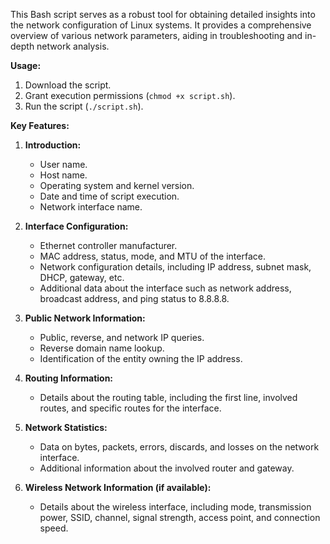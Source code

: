 This Bash script serves as a robust tool for obtaining detailed insights into the network configuration of Linux systems. It provides a comprehensive overview of various network parameters, aiding in troubleshooting and in-depth network analysis.

**Usage:**

1. Download the script.
2. Grant execution permissions (`chmod +x script.sh`).
3. Run the script (`./script.sh`).

**Key Features:**

1. **Introduction:**
   - User name.
   - Host name.
   - Operating system and kernel version.
   - Date and time of script execution.
   - Network interface name.

2. **Interface Configuration:**
   - Ethernet controller manufacturer.
   - MAC address, status, mode, and MTU of the interface.
   - Network configuration details, including IP address, subnet mask, DHCP, gateway, etc.
   - Additional data about the interface such as network address, broadcast address, and ping status to 8.8.8.8.

3. **Public Network Information:**
   - Public, reverse, and network IP queries.
   - Reverse domain name lookup.
   - Identification of the entity owning the IP address.

4. **Routing Information:**
   - Details about the routing table, including the first line, involved routes, and specific routes for the interface.

5. **Network Statistics:**
   - Data on bytes, packets, errors, discards, and losses on the network interface.
   - Additional information about the involved router and gateway.

6. **Wireless Network Information (if available):**
   - Details about the wireless interface, including mode, transmission power, SSID, channel, signal strength, access point, and connection speed.
